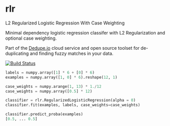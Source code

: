 # rlr
L2 Regularized Logistic Regression With Case Weighting

Minimal dependency logistic regression classifer with L2 Regularization and optional case weighting.

Part of the [Dedupe.io](https://dedupe.io/) cloud service and open source toolset for de-duplicating and finding fuzzy matches in your data.

[![Build Status](https://travis-ci.org/dedupeio/rlr.svg)](https://travis-ci.org/dedupeio/rlr)

```python
labels = numpy.array([1] * 6 + [0] * 6)
examples = numpy.array([1, 0] * 6).reshape(12, 1)

case_weights = numpy.arange(1, 13) * 1./12
case_weights = numpy.array([0.5] * 12)

classifier = rlr.RegularizedLogisticRegression(alpha = 0)
classifier.fit(examples, labels, case_weights=case_weights)

classifier.predict_proba(examples)
[0.5, ... 0.5]
```

